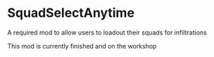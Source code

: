 # SquadSelectAnytime
A required mod to allow users to loadout their squads for infiltrations

This mod is currently finished and on the workshop
